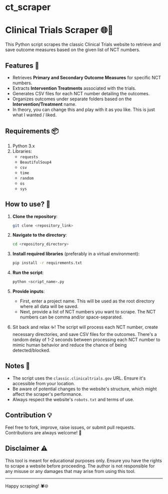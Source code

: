 # ct_scraper
# Clinical Trials Scraper 🌐💉

This Python script scrapes the classic Clinical Trials website to retrieve and save outcome measures based on the given list of NCT numbers.

## Features 🌟
- Retrieves **Primary and Secondary Outcome Measures** for specific NCT numbers.
- Extracts **Intervention Treatments** associated with the trials.
- Generates CSV files for each NCT number detailing the outcomes.
- Organizes outcomes under separate folders based on the **Intervention/Treatment** name.
- In theory, you can change this and play with it as you like. This is just what I wanted / liked.

## Requirements 📦

1. Python 3.x
2. Libraries:
    - `requests`
    - `BeautifulSoup4`
    - `csv`
    - `time`
    - `random`
    - `os`
    - `sys`

## How to use? 🚀

1. **Clone the repository**:
    ```bash
    git clone <repository_link>
    ```

2. **Navigate to the directory**:
    ```bash
    cd <repository_directory>
    ```

3. **Install required libraries** (preferably in a virtual environment):
    ```bash
    pip install -r requirements.txt
    ```

4. **Run the script**:
    ```bash
    python <script_name>.py
    ```

5. **Provide inputs**:
    - First, enter a project name. This will be used as the root directory where all data will be saved.
    - Next, provide a list of NCT numbers you want to scrape. The NCT numbers can be comma and/or space-separated.

6. Sit back and relax ☕️! The script will process each NCT number, create necessary directories, and save CSV files for the outcomes. There's a random delay of 1-2 seconds between processing each NCT number to mimic human behavior and reduce the chance of being detected/blocked.

## Notes 📝
- The script uses the `classic.clinicaltrials.gov` URL. Ensure it's accessible from your location.
- Be aware of potential changes to the website's structure, which might affect the scraper's performance.
- Always respect the website's `robots.txt` and terms of use.

## Contribution 💡

Feel free to fork, improve, raise issues, or submit pull requests. Contributions are always welcome! 💖

## Disclaimer ⚠️

This tool is meant for educational purposes only. Ensure you have the rights to scrape a website before proceeding. The author is not responsible for any misuse or any damages that may arise from using this tool.

---

Happy scraping! 🕷️🌐
